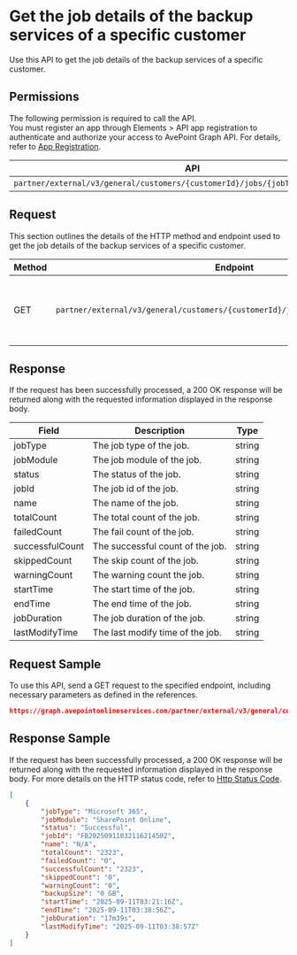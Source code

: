 # Get the job details of the backup services of a specific customer

Use this API to get the job details of the backup services of a specific customer. 

 ## Permissions

The following permission is required to call the API.  
You must register an app through Elements > API app registration to authenticate and authorize your access to AvePoint Graph API. For details, refer to [App Registration](https://cdn.avepoint.com/assets/apelements-webhelp/avepoint-elements-for-partners/index.htm#!Documents/appregistration.htm).

| API | Permission  |
|-----------|--------|
| `partner/external/v3/general/customers/{customerId}/jobs/{jobType?}/{jobModule?}`|elements.jobs.read.all|  

## Request

This section outlines the details of the HTTP method and endpoint used to get the job details of the backup services of a specific customer.

| Method | Endpoint | Description |
|-----------|--------|------------|
| GET | `partner/external/v3/general/customers/{customerId}/jobs/{jobType?}/{jobModule?}` | Get the job details of the backup services of a specific customer.|

## Response

If the request has been successfully processed, a 200 OK response will be returned along with the requested information displayed in the response body.
 
| Field | Description | Type |
| --- | --- | --- |
| jobType               | The job type of the job.                 | string |
| jobModule     | The job module of the job.       | string |
| status       | The status of the job.      | string |
| jobId | The job id of the job. | string |
| name | The name of the job. | string |
| totalCount | The total count of the job. | string |
| failedCount | The fail count of the job. | string |
| successfulCount | The successful count of the job. | string |
| skippedCount | The skip count of the job. | string |
| warningCount | The warning count the job. | string |
| startTime | The start time of the job. | string |
| endTime | The end time of the job. | string |
| jobDuration | The job duration of the job. | string |
| lastModifyTime | The last modify time of the job. | string |

## Request Sample
To use this API, send a GET request to the specified endpoint, including necessary parameters as defined in the references.
```json
https://graph.avepointonlineservices.com/partner/external/v3/general/customers/{customerId}/jobs/{jobType?}/{jobModule?}
```
 
## Response Sample
If the request has been successfully processed, a 200 OK response will be returned along with the requested information displayed in the response body.
For more details on the HTTP status code, refer to [Http Status Code](https://learn.avepoint.com/docs/Use-AvePoint-Graph-API.html#http-status-code).
```json
[
    {
        "jobType": "Microsoft 365",
        "jobModule": "SharePoint Online",
        "status": "Successful",
        "jobId": "FB20250911032116214502",
        "name": "N/A",
        "totalCount": "2323",
        "failedCount": "0",
        "successfulCount": "2323",
        "skippedCount": "0",
        "warningCount": "0",
        "backupSize": "0 GB",
        "startTime": "2025-09-11T03:21:16Z",
        "endTime": "2025-09-11T03:38:56Z",
        "jobDuration": "17m39s",
        "lastModifyTime": "2025-09-11T03:38:57Z"
    }
]
```